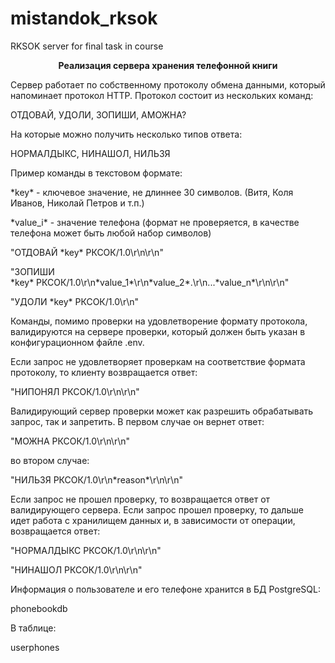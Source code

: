 # mistandok_rksok
RKSOK server for final task in course 
<p style="text-align: center;"><strong>Реализация сервера хранения телефонной книги</strong><strong></strong></p>
<p style="text-align: left;">Сервер работает по собственному протоколу обмена данными, который напоминает протокол HTTP. Протокол состоит из нескольких команд:</p>
<p style="text-align: left;">ОТДОВАЙ, УДОЛИ, ЗОПИШИ, АМОЖНА?</p>
<p style="text-align: left;">На которые можно получить несколько типов ответа:</p>
<p style="text-align: left;">НОРМАЛДЫКС, НИНАШОЛ, НИЛЬЗЯ</p>
<p style="text-align: left;">Пример команды в текстовом формате:</p>
<p style="text-align: left;">*key* - ключевое значение, не длиннее 30 символов. (Витя, Коля Иванов, Николай Петров и т.п.)</p>
<p style="text-align: left;">*value_i* - значение телефона (формат не проверяется, в качестве телефона может быть любой набор символов)</p>
<p style="text-align: left;"><span>"ОТДОВАЙ *key* РКСОК/1.0\r\n\r\n"</span></p>
<p style="text-align: left;"><span>"ЗОПИШИ *key*&nbsp;РКСОК/1.0\r\n*value_1*\r\n*value_2*.\r\n...*value_n*\r\n\r\n"</span></p>
<p style="text-align: left;"><span>"УДОЛИ *key* РКСОК/1.0\r\n"</span></p>
<p style="text-align: left;"><span>Команды, помимо проверки на удовлетворение формату протокола, валидируются на сервере проверки, который должен быть указан в конфигурационном файле .env.</span></p>
<p style="text-align: left;"><span>Если запрос не удовлетворяет проверкам на соответствие формата протоколу, то клиенту возвращается ответ:</span></p>
<p style="text-align: left;"><span>"НИПОНЯЛ РКСОК/1.0\r\n\r\n"</span></p>
<p style="text-align: left;"><span>Валидирующий сервер проверки может как разрешить обрабатывать запрос, так и запретить. В первом случае он вернет ответ:</span></p>
<p style="text-align: left;"><span>"МОЖНА РКСОК/1.0\r\n\r\n"</span></p>
<p style="text-align: left;"><span>во втором случае:</span></p>
<p style="text-align: left;"><span>"НИЛЬЗЯ РКСОК/1.0\r\n*reason*\r\n\r\n"</span></p>
<p style="text-align: left;"><span>Если запрос не прошел проверку, то возвращается ответ от валидирующего сервера. Если запрос прошел проверку, то дальше идет работа с хранилищем данных и, в зависимости от операции, возвращается ответ:</span></p>
<p style="text-align: left;"><span>"НОРМАЛДЫКС РКСОК/1.0\r\n\r\n"</span></p>
<p style="text-align: left;"><span>"НИНАШОЛ РКСОК/1.0\r\n\r\n"</span></p>
<p style="text-align: left;"><span>Информация о пользователе и его телефоне хранится в БД PostgreSQL:</span></p>
<p style="text-align: left;"><span>phonebookdb</span></p>
<p style="text-align: left;"><span>В таблице:</span><span></span></p>
<p style="text-align: left;"><span>userphones</span></p>
<p style="text-align: left;"><span></span></p>
<p style="text-align: left;"><span></span></p>
<p style="text-align: left;"><span></span></p>
<p style="text-align: left;"><span></span></p>
<p style="text-align: left;"><span></span></p>
